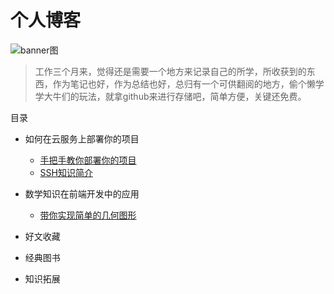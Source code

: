 # 个人博客

![banner图](https://raw.githubusercontent.com/limingyang2012/blog/master/assets/common/banner.jpg)

> 工作三个月来，觉得还是需要一个地方来记录自己的所学，所收获到的东西，作为笔记也好，作为总结也好，总归有一个可供翻阅的地方，偷个懒学学大牛们的玩法，就拿github来进行存储吧，简单方便，关键还免费。

目录

* 如何在云服务上部署你的项目
    * [手把手教你部署你的项目](https://github.com/limingyang2012/blog/issues/3)
    * [SSH知识简介](https://github.com/limingyang2012/blog/issues/4)

* 数学知识在前端开发中的应用
    * [带你实现简单的几何图形](https://github.com/limingyang2012/blog/issues/2)

    
* 好文收藏
    
* 经典图书
    
* 知识拓展
    
